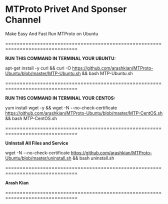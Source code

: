 # MTProto Privet And Sponser Channel
Make Easy And Fast Run MTProto on Ubuntu

===============================================================================

<b>RUN THIS COMMAND IN TERMINAL YOUR UBUNTU:</b>

apt-get install -y curl && curl -O https://github.com/arashkian/MTProto-Ubuntu/blob/master/MTP-Ubuntu.sh  && bash MTP-Ubuntu.sh

===============================================================================

<b>RUN THIS COMMAND IN TERMINAL YOUR CENTOS:</b>

yum install wget -y && wget -N --no-check-certificate  https://github.com/arashkian/MTProto-Ubuntu/blob/master/MTP-CentOS.sh  && bash MTP-CentOS.sh

===============================================================================

<b>UnInstall All Files and Service</b>

wget -N --no-check-certificate  https://github.com/arashkian/MTProto-Ubuntu/blob/master/uninstall.sh  && bash uninstall.sh

===============================================================================

<b>Arash Kian</b>

===============================================================================

